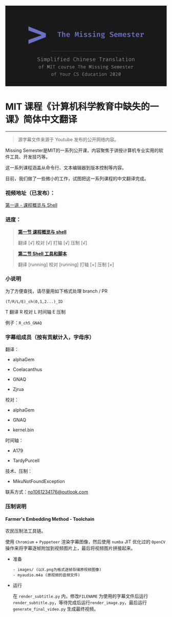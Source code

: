 ![](cover_design_social/github_social_preview.png)

# MIT 课程《计算机科学教育中缺失的一课》简体中文翻译

------------

> 源字幕文件来源于 Youtube 发布的公开网络内容。

Missing Semester是MIT的一系列公开课，内容聚焦于讲授计算机专业实用的软件工具、开发技巧等。

这一系列课程涵盖从命令行、文本编辑器到版本控制等内容。

目前，我们做了一些微小的工作，试图把这一系列课程的中文翻译完成。

### 视频地址（已发布）：

[第一讲 - 课程概览与 Shell](https://www.bilibili.com/video/BV1Eo4y1d7KZ)

### 进度：

> **[第一节 课程概览与 shell](https://missing-semester-cn.github.io/2020/course-shell/)**
>
> 翻译 [√]
> 校对 [√]
> 打轴 [√]
> 压制 [√]

> **[第二节 Shell 工具和脚本](https://missing-semester-cn.github.io/2020/shell-tools/)**
>
> 翻译 [running]
> 校对 [running]
> 打轴 [×]
> 压制 [×]

### 小说明

为了方便查找，请尽量用如下格式处理 branch / PR

`(T/R/L/E)_ch(0,1,2...)_ID`

T 翻译 R 校对 L 时间轴 E 压制

例子：`R_ch5_GNAQ`

### 字幕组成员（按有贡献计入，字母序）

翻译：

- alphaGem

- Coelacanthus

- GNAQ

- Zjrua

校对：

- alphaGem

- GNAQ

- kernel.bin

时间轴：

- A179

- TardyPurcell

技术、压制：

- MikuNotFoundException

联系方式：[no1061234176@outlook.com](mailto:no1061234176@outlook.com)

### 压制说明

#### Farmer's Embedding Method - Toolchain

农民压制法工具链。

使用 ```Chromium``` + ```Pyppeteer``` 渲染字幕图像，然后使用 ```numba``` JIT 优化过的 ```OpenCV``` 操作来将字幕逐帧附加到视频图片上，最后将视频图片拼接起来。

- 准备

	```plain
	- images/ (以X.png为格式逐帧存储原视频图像)
	- myaudio.m4a (原视频的音频文件)
	```

- 运行

	在 ```render_subtitle.py``` 内，修改```FILENAME``` 为使用的字幕文件后运行```render_subtitle.py```，等待完成后运行```render_image.py```，最后运行```generate_final_video.py``` 生成最终视频。
